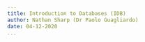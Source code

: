 ```yaml
---
title: Introduction to Databases (IDB)
author: Nathan Sharp (Dr Paolo Guagliardo) 
date: 04-12-2020 
...
```


